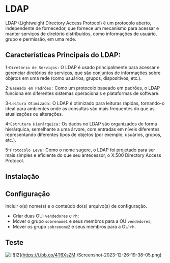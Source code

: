 # LDAP

LDAP (Lightweight Directory Access Protocol) é um protocolo aberto, independente de fornecedor, que fornece um mecanismo para acessar e manter serviços de diretório distribuídos, como informações de usuário, grupo e permissão, em uma rede. 

## Características Principais do LDAP:
1-`Diretório de Serviços:` O LDAP é usado principalmente para acessar e gerenciar diretórios de serviços, que são conjuntos de informações sobre objetos em uma rede (como usuários, grupos, dispositivos, etc.).

2-`Baseado em Padrões:` Como um protocolo baseado em padrões, o LDAP funciona em diferentes sistemas operacionais e plataformas de software.

3-`Leitura Otimizada:` O LDAP é otimizado para leituras rápidas, tornando-o ideal para ambientes onde as consultas são mais frequentes do que as atualizações ou alterações.

4-`Estrutura Hierárquica:` Os dados no LDAP são organizados de forma hierárquica, semelhante a uma árvore, com entradas em níveis diferentes representando diferentes tipos de objetos (por exemplo, usuários, grupos, etc.).

5-`Protocolo Leve:` Como o nome sugere, o LDAP foi projetado para ser mais simples e eficiente do que seu antecessor, o X.500 Directory Access Protocol.
## Instalação



## Configuração

Incluir o(s) nome(s) e o conteúdo do(s) arquivo(s) de configuração.

- Criar duas OU: `vendedores` e `rh`;
- Mover o grupo `sobrenome1` e seus membros para a OU `vendedores`;
- Mover os grupo `sobrenome2` e seus membros para a OU `rh`.

## Teste
![l](https://i.ibb.co/pfKDRHq/Screenshot-2023-12-26-19-37-23.png)
![l2](https://i.ibb.co/4T6XsZM /Screenshot-2023-12-26-19-38-05.png)


